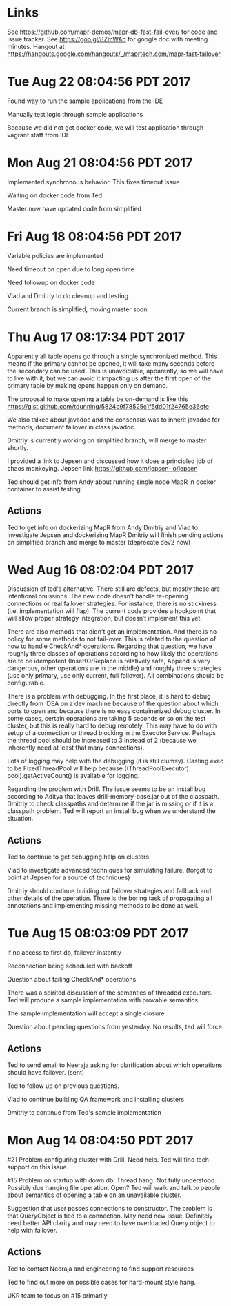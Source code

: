 Links
=====
See https://github.com/mapr-demos/mapr-db-fast-fail-over/ for code and issue tracker.
See https://goo.gl/8ZmWAh for google doc with meeting minutes.
Hangout at https://hangouts.google.com/hangouts/_/maprtech.com/mapr-fast-failover

Tue Aug 22 08:04:56 PDT 2017
=====

Found way to run the sample applications from the IDE

Manually test logic through sample applications

Because we did not get docker code, we will test application through vagrant staff from IDE

Mon Aug 21 08:04:56 PDT 2017
=====

Implemented synchronous behavior. This fixes timeout issue

Waiting on docker code from Ted

Master now have updated code from simplified

Fri Aug 18 08:04:56 PDT 2017
=====

Variable policies are implemented

Need timeout on open due to long open time

Need followup on docker code

Vlad and Dmitriy to do cleanup and testing

Current branch is simplified, moving master soon

Thu Aug 17 08:17:34 PDT 2017
=====

Apparently all table opens go through a single synchronized method. This means if the primary cannot be opened, it will take many seconds before the secondary can be used. This is unavoidable, apparently, so we will have to live with it, but we can avoid it impacting us after the first open of the primary table by making opens happen only on demand.
 
The proposal to make opening a table be on-demand is like this
https://gist.github.com/tdunning/5824c9f78525c1f5dd01f24765e36efe

We also talked about javadoc and the consensus was to inherit javadoc for methods, document failover in class javadoc.

Dmitriy is currently working on simplified branch, will merge to master shortly.

I provided a link to Jepsen and discussed how it does a principled job of chaos monkeying.
Jepsen link https://github.com/jepsen-io/jepsen

Ted should get info from Andy about running single node MapR in docker container to assist testing.

Actions
-------
Ted to get info on dockerizing MapR from Andy
Dmitriy and Vlad to investigate Jepsen and dockerizing MapR
Dmitriy will finish pending actions on simplified branch and merge to master (deprecate dev2 now)

Wed Aug 16 08:02:04 PDT 2017
===== 

Discussion of ted's alternative. There still are defects, but mostly these are intentional omissions. The new code doesn’t handle re-opening connections or real failover strategies. For instance, there is no stickiness (i.e. implementation will flap). The current code provides a hookpoint that will allow proper strategy integration, but doesn’t implement this yet.

There are also methods that didn't get an implementation. And there is no policy for some methods to not fail-over. This is related to the question of how to handle CheckAnd* operations. Regarding that question, we have roughly three classes of operations according to how likely the operations are to be idempotent (InsertOrReplace is relatively safe, Append is very dangerous, other operations are in the middle) and roughly three strategies (use only primary, use only current, full failover). All combinations should be configurable.

There is a problem with debugging. In the first place, it is hard to debug directly from IDEA on a dev machine because of the question about which ports to open and because there is no easy containerized debug cluster. In some cases, certain operations are taking 5 seconds or so on the test cluster, but this is really hard to debug remotely. This may have to do with setup of a connection or thread blocking in the ExecutorService. Perhaps the thread pool should be increased to 3 instead of 2 (because we inherently need at least that many connections). 

Lots of logging may help with the debugging (it is still clumsy). Casting exec to be FixedThreadPool will help because ((ThreadPoolExecutor) pool).getActiveCount() is available for logging.

Regarding the problem with Drill. The issue seems to be an install bug according to Aditya that leaves drill-memory-base.jar out of the classpath. Dmitriy to check classpaths and determine if the jar is missing or if it is a classpath problem. Ted will report an install bug when we understand the situation.

Actions
------- 
Ted to continue to get debugging help on clusters.

Vlad to investigate advanced techniques for simulating failure. (forgot to point at Jepsen for a source of techniques)

Dmitriy should continue building out failover strategies and failback and other details of the operation. There is the boring task of propagating all annotations and implementing missing methods to be done as well.

Tue Aug 15 08:03:09 PDT 2017
===== 

If no access to first db, failover instantly

Reconnection being scheduled with backoff

Question about failing CheckAnd* operations

There was a spirited discussion of the semantics of threaded executors. Ted will produce a sample implementation with provable semantics.

The sample implementation will accept a single closure

Question about pending questions from yesterday. No results, ted will force.

Actions
-------

Ted to send email to Neeraja asking for clarification about which operations should have failover. (sent)

Ted to follow up on previous questions.

Vlad to continue building QA framework and installing clusters

Dmitriy to continue from Ted's sample implementation


Mon Aug 14 08:04:50 PDT 2017
===== 

#21 Problem configuring cluster with Drill. Need help. Ted will find tech support 
on this issue.

#15 Problem on startup with down db. Thread hang. Not fully understood.
  Possibly due hanging file operation. Open? Ted will walk and talk to people about 
semantics of opening a table on an unavailable cluster.

Suggestion that user passes connections to constructor. The problem is that
QueryObject is tied to a connection. May need new issue. Definitely need better 
API clarity and may need to have overloaded Query object to help with failover.

Actions
-------

Ted to contact Neeraja and engineering to find support resources

Ted to find out more on possible cases for hard-mount style hang.

UKR team to focus on #15 primarily






